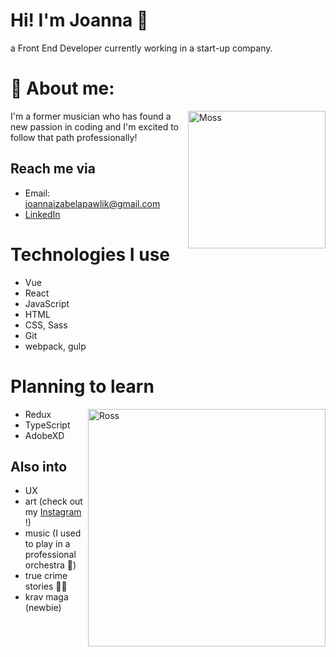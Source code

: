 # Hi! I'm Joanna 👾

a Front End Developer currently working in a start-up company. 

# 🧐 About me:

<img align="right" alt="Moss" width="220px" src="https://media.giphy.com/media/g79am6uuZJKSc/giphy.gif" />

I'm a former musician who has found a new passion in coding and I'm excited to follow that path professionally! 

## Reach me via

- Email: joannaizabelapawlik@gmail.com
- [LinkedIn](www.linkedin.com/in/joanna-izabela-pawlik/)

# Technologies I use
- Vue
- React
- JavaScript
- HTML
- CSS, Sass
- Git
- webpack, gulp

# Planning to learn

<img align="right" alt="Ross" width="380px" src="https://media.giphy.com/media/rYEAkYihZsyWs/giphy.gif" />

- Redux
- TypeScript
- AdobeXD

## Also into

- UX
- art (check out my [Instagram](https://www.instagram.com/epeyotte/?hl=en) !)
- music (I used to play in a professional orchestra 🎻)
- true crime stories 🕵️‍♀️
- krav maga (newbie)





[//]: # "These are reference links used in the body of this note and get stripped out when the markdown processor does its job. There is no need to format nicely because it shouldn't be seen. Thanks SO - http://stackoverflow.com/questions/4823468/store-comments-in-markdown-syntax"

[portfolio]: https://jipawlik.github.io/portfolio-page/#/
